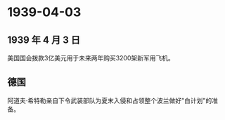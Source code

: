 # 1939-04-03

## 1939 年 4 月 3 日

美国国会拨款3亿美元用于未来两年购买3200架新军用飞机。

## 德国

阿道夫·希特勒亲自下令武装部队为夏末入侵和占领整个波兰做好"白计划"的准备。

